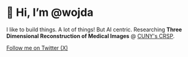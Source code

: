 # 👋 Hi, I’m @wojda

I like to build things. A lot of things! But AI centric.
Researching **Three Dimensional Reconstruction of Medical Images** @ [CUNY's CRSP](https://www.cuny.edu/research/research-development-programs/student-programs/undergraduate-programs/cuny-research-scholars-program/).

[Follow me on Twitter (X)](https://twitter.com/filip_w000)


<!---
polooner/polooner is a ✨ special ✨ repository because its `README.md` (this file) appears on your GitHub profile.
You can click the Preview link to take a look at your changes.
--->
